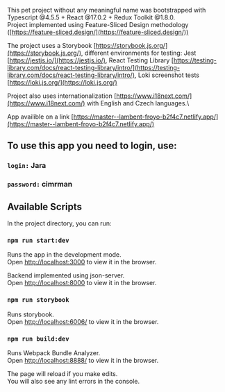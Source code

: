 This pet project without any meaningful name was bootstrapped with Typescript @4.5.5 + React @17.0.2 + Redux Toolkit @1.8.0.\
Project implemented using Feature-Sliced Design methodology ([https://feature-sliced.design/](https://feature-sliced.design/))

The project uses a Storybook [https://storybook.js.org/](https://storybook.js.org/), different environments for testing: Jest [https://jestjs.io/](https://jestjs.io/), React Testing Library [https://testing-library.com/docs/react-testing-library/intro/](https://testing-library.com/docs/react-testing-library/intro/), Loki screenshot tests [https://loki.js.org/](https://loki.js.org/)

Project also uses internationalization [https://www.i18next.com/](https://www.i18next.com/) with English and Czech languages.\

App availible on a link [https://master--lambent-froyo-b2f4c7.netlify.app/](https://master--lambent-froyo-b2f4c7.netlify.app/)

## To use this app you need to login, use:
### `login:` Jara
### `password:` cimrman

## Available Scripts

In the project directory, you can run:

### `npm run start:dev`

Runs the app in the development mode.\
Open [http://localhost:3000](http://localhost:3000) to view it in the browser.

Backend implemented using json-server.\
Open [http://localhost:8000](http://localhost:8000) to view it in the browser.

### `npm run storybook`

Runs storybook.\
Open [http://localhost:6006/](http://localhost:6006/) to view it in the browser.

### `npm run build:dev`

Runs Webpack Bundle Analyzer.\
Open [http://localhost:8888/](http://localhost:8888/) to view it in the browser.

The page will reload if you make edits.\
You will also see any lint errors in the console.